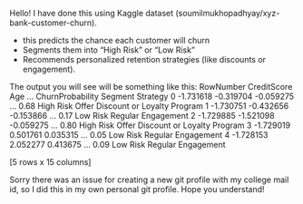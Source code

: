 Hello! 
I have done this using Kaggle dataset (soumilmukhopadhyay/xyz-bank-customer-churn). 
- this predicts the chance each customer will churn
- Segments them into “High Risk” or “Low Risk”
- Recommends personalized retention strategies (like discounts or engagement).
  
The output you will see will be something like this:
 RowNumber  CreditScore       Age  ...  ChurnProbability    Segment                           Strategy
0  -1.731618    -0.319704 -0.059275  ...              0.68  High Risk  Offer Discount or Loyalty Program
1  -1.730751    -0.432656 -0.153866  ...              0.17   Low Risk                 Regular Engagement
2  -1.729885    -1.521098 -0.059275  ...              0.80  High Risk  Offer Discount or Loyalty Program
3  -1.729019     0.501761  0.035315  ...              0.05   Low Risk                 Regular Engagement
4  -1.728153     2.052277  0.413675  ...              0.09   Low Risk                 Regular Engagement

[5 rows x 15 columns]

Sorry there was an issue for creating a new git profile with my college mail id, so I did this in my own personal git profile. Hope you understand!
